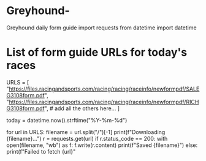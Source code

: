 # Greyhound-
Greyhound daily form guide 
import requests
from datetime import datetime

# List of form guide URLs for today's races
URLS = [
    "https://files.racingandsports.com/racing/racing/raceinfo/newformpdf/SALEG3108form.pdf",
    "https://files.racingandsports.com/racing/racing/raceinfo/newformpdf/RICHG3108form.pdf",
    # add all the others here...
]

today = datetime.now().strftime("%Y-%m-%d")

for url in URLS:
    filename = url.split("/")[-1]
    print(f"Downloading {filename}...")
    r = requests.get(url)
    if r.status_code == 200:
        with open(filename, "wb") as f:
            f.write(r.content)
        print(f"Saved {filename}")
    else:
        print(f"Failed to fetch {url}"
